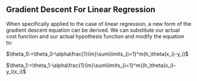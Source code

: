 ## Gradient Descent For Linear Regression 

When specifically applied to the case of linear regression, a new form of the gradient descent equation can be derived. We can substitute our actual cost function and our actual hypothesis function and modify the equation to:

$\theta_0:=\theta_0-\alpha\frac{1}{m}\sum\limits_{i=1}^m(h_\theta(x_i)-y_i)$

$\theta_1:=\theta_1-\alpha\frac{1}{m}\sum\limits_{i=1}^m((h_\theta(x_i)-y_i)x_i)$


